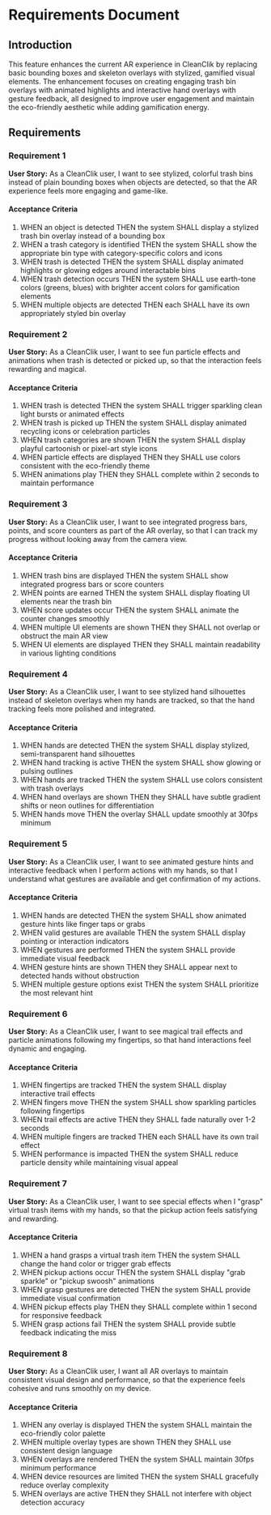 # Requirements Document

## Introduction

This feature enhances the current AR experience in CleanClik by replacing basic bounding boxes and skeleton overlays with stylized, gamified visual elements. The enhancement focuses on creating engaging trash bin overlays with animated highlights and interactive hand overlays with gesture feedback, all designed to improve user engagement and maintain the eco-friendly aesthetic while adding gamification energy.

## Requirements

### Requirement 1

**User Story:** As a CleanClik user, I want to see stylized, colorful trash bins instead of plain bounding boxes when objects are detected, so that the AR experience feels more engaging and game-like.

#### Acceptance Criteria

1. WHEN an object is detected THEN the system SHALL display a stylized trash bin overlay instead of a bounding box
2. WHEN a trash category is identified THEN the system SHALL show the appropriate bin type with category-specific colors and icons
3. WHEN trash is detected THEN the system SHALL display animated highlights or glowing edges around interactable bins
4. WHEN trash detection occurs THEN the system SHALL use earth-tone colors (greens, blues) with brighter accent colors for gamification elements
5. WHEN multiple objects are detected THEN each SHALL have its own appropriately styled bin overlay

### Requirement 2

**User Story:** As a CleanClik user, I want to see fun particle effects and animations when trash is detected or picked up, so that the interaction feels rewarding and magical.

#### Acceptance Criteria

1. WHEN trash is detected THEN the system SHALL trigger sparkling clean light bursts or animated effects
2. WHEN trash is picked up THEN the system SHALL display animated recycling icons or celebration particles
3. WHEN trash categories are shown THEN the system SHALL display playful cartoonish or pixel-art style icons
4. WHEN particle effects are displayed THEN they SHALL use colors consistent with the eco-friendly theme
5. WHEN animations play THEN they SHALL complete within 2 seconds to maintain performance

### Requirement 3

**User Story:** As a CleanClik user, I want to see integrated progress bars, points, and score counters as part of the AR overlay, so that I can track my progress without looking away from the camera view.

#### Acceptance Criteria

1. WHEN trash bins are displayed THEN the system SHALL show integrated progress bars or score counters
2. WHEN points are earned THEN the system SHALL display floating UI elements near the trash bin
3. WHEN score updates occur THEN the system SHALL animate the counter changes smoothly
4. WHEN multiple UI elements are shown THEN they SHALL not overlap or obstruct the main AR view
5. WHEN UI elements are displayed THEN they SHALL maintain readability in various lighting conditions

### Requirement 4

**User Story:** As a CleanClik user, I want to see stylized hand silhouettes instead of skeleton overlays when my hands are tracked, so that the hand tracking feels more polished and integrated.

#### Acceptance Criteria

1. WHEN hands are detected THEN the system SHALL display stylized, semi-transparent hand silhouettes
2. WHEN hand tracking is active THEN the system SHALL show glowing or pulsing outlines
3. WHEN hands are tracked THEN the system SHALL use colors consistent with trash overlays
4. WHEN hand overlays are shown THEN they SHALL have subtle gradient shifts or neon outlines for differentiation
5. WHEN hands move THEN the overlay SHALL update smoothly at 30fps minimum

### Requirement 5

**User Story:** As a CleanClik user, I want to see animated gesture hints and interactive feedback when I perform actions with my hands, so that I understand what gestures are available and get confirmation of my actions.

#### Acceptance Criteria

1. WHEN hands are detected THEN the system SHALL show animated gesture hints like finger taps or grabs
2. WHEN valid gestures are available THEN the system SHALL display pointing or interaction indicators
3. WHEN gestures are performed THEN the system SHALL provide immediate visual feedback
4. WHEN gesture hints are shown THEN they SHALL appear next to detected hands without obstruction
5. WHEN multiple gesture options exist THEN the system SHALL prioritize the most relevant hint

### Requirement 6

**User Story:** As a CleanClik user, I want to see magical trail effects and particle animations following my fingertips, so that hand interactions feel dynamic and engaging.

#### Acceptance Criteria

1. WHEN fingertips are tracked THEN the system SHALL display interactive trail effects
2. WHEN fingers move THEN the system SHALL show sparkling particles following fingertips
3. WHEN trail effects are active THEN they SHALL fade naturally over 1-2 seconds
4. WHEN multiple fingers are tracked THEN each SHALL have its own trail effect
5. WHEN performance is impacted THEN the system SHALL reduce particle density while maintaining visual appeal

### Requirement 7

**User Story:** As a CleanClik user, I want to see special effects when I "grasp" virtual trash items with my hands, so that the pickup action feels satisfying and rewarding.

#### Acceptance Criteria

1. WHEN a hand grasps a virtual trash item THEN the system SHALL change the hand color or trigger grab effects
2. WHEN pickup actions occur THEN the system SHALL display "grab sparkle" or "pickup swoosh" animations
3. WHEN grasp gestures are detected THEN the system SHALL provide immediate visual confirmation
4. WHEN pickup effects play THEN they SHALL complete within 1 second for responsive feedback
5. WHEN grasp actions fail THEN the system SHALL provide subtle feedback indicating the miss

### Requirement 8

**User Story:** As a CleanClik user, I want all AR overlays to maintain consistent visual design and performance, so that the experience feels cohesive and runs smoothly on my device.

#### Acceptance Criteria

1. WHEN any overlay is displayed THEN the system SHALL maintain the eco-friendly color palette
2. WHEN multiple overlay types are shown THEN they SHALL use consistent design language
3. WHEN overlays are rendered THEN the system SHALL maintain 30fps minimum performance
4. WHEN device resources are limited THEN the system SHALL gracefully reduce overlay complexity
5. WHEN overlays are active THEN they SHALL not interfere with object detection accuracy